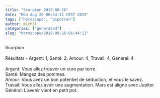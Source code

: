```yaml
---
title: "Scorpion 2019-08-26"
date: "Mon Aug 26 06:44:11 CEST 2019"
tags: ["horoscope", "pipotron"]
author: m1ch3l
categories: ["generated"]
slug: "horoscope/2019-08-26-06:44:11"
---
```


Scorpion<br>
<br>
Résultats - Argent: 1, Santé: 2, Amour: 4, Travail: 4, Général: 4<br>
<br>
Argent:  Vous allez trouver un euro par terre. <br>
Santé:   Mangez des pommes. <br>
Amour:   Vous avez un bon potentiel de séduction, et vous le savez. <br>
Travail: Vous allez avoir une augmentation. Mars est aligné avec Jupiter.<br>
Général: L’avenir vient en petit pot.<br>
